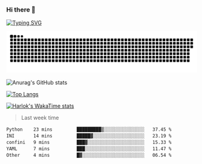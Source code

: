 ### Hi there 👋

<!--
**wray-le/wray-lee* is a ✨ _special_ ✨ repository because its `README.md` (this file) appears on your GitHub profile.

Here are some ideas to get you started:

- 🔭 I’m currently working on ...
- 🌱 I’m currently learning ...
- 👯 I’m looking to collaborate on ...
- 🤔 I’m looking for help with ...
- 💬 Ask me about ...
- 📫 How to reach me: ...
- 😄 Pronouns: ...
- ⚡ Fun fact: ...
-->
[![Typing SVG](https://readme-typing-svg.herokuapp.com?color=91BEF0&vCenter=true&lines=This+is+Wray's+profile;A+noob+developer)](https://git.io/typing-svg)

<p align="center"><a href=#><img src="image/contributions.svg"></a></p>  

![Anurag's GitHub stats](https://github-readme-stats.vercel.app/api?username=wray-lee&show_icons=true&theme=tokyonight)


[![Top Langs](https://github-readme-stats.vercel.app/api/top-langs/?username=wray-lee&exclude_repo=wray-lee.github.io,wray-lee&layout=donut)](https://github.com/anuraghazra/github-readme-stats)


[![Harlok's WakaTime stats](https://github-readme-stats.vercel.app/api/wakatime?username=wray)](https://github.com/anuraghazra/github-readme-stats)

> Last week time

<!--START_SECTION:waka-->

```txt
Python    23 mins         █████████▒░░░░░░░░░░░░░░░   37.45 %
INI       14 mins         █████▓░░░░░░░░░░░░░░░░░░░   23.19 %
confini   9 mins          ███▓░░░░░░░░░░░░░░░░░░░░░   15.33 %
YAML      7 mins          ███░░░░░░░░░░░░░░░░░░░░░░   11.47 %
Other     4 mins          █▓░░░░░░░░░░░░░░░░░░░░░░░   06.54 %
```

<!--END_SECTION:waka-->
